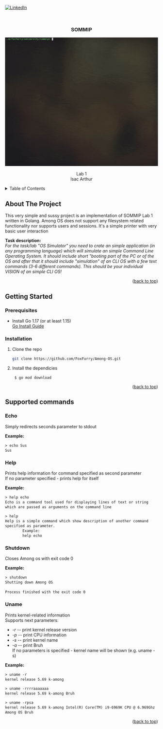 <div id="top"></div>

[![LinkedIn][linkedin-shield]][linkedin-url]


<!-- PROJECT LOGO -->
<br />
<div align="center">

  <h3 align="center">
    SOMMIP
  </h3>

  <a href="https://github.com/FoxFurry/Among-OS">
    <img src="_assets/amongos.gif" alt="Logo">
  </a>

  <p align="center">
    Lab 1
    <br>
    Isac Arthur
  </p>
</div>

<!-- TABLE OF CONTENTS -->
<details>
  <summary>Table of Contents</summary>
  <ol>
    <li>
      <a href="#about-the-project">About The Project</a>
    </li>
    <li>
      <a href="#getting-started">Getting Started</a>
      <ul>
        <li><a href="#prerequisites">Prerequisites</a></li>
        <li><a href="#installation">Installation</a></li>
      </ul>
    </li>
    <li><a href="#usage">Supported commands</a></li>

  </ol>
</details>


<!-- ABOUT THE PROJECT -->
## About The Project

This very simple and sussy project is an implementation of SOMMIP Lab 1 written in Golang. Among OS does not support any filesystem related functionality
nor supports users and sessions. It's a simple printer with very basic user interaction

**Task description:**  
_For the task/lab "OS Simulator" you need to crate an simple application (in any programming language) which will simulate an simple Command Line Operating System. It should include short "booting part of the PC or of the OS and after that it should include "simulation" of an CLI OS with a few text commands (3-6 different commands).
This should be your individual VISION of an simple CLI OS!_

<p align="right">(<a href="#top">back to top</a>)</p>

<!-- GETTING STARTED -->
## Getting Started

### Prerequisites

* Install Go 1.17 (or at least 1.15)  
  [Go Install Guide](https://golang.org/doc/install)

### Installation

1. Clone the repo
   ```sh
   git clone https://github.com/FoxFurry/Among-OS.git
   ```
2. Install the dependicies
   ```shell
    $ go mod download
    ```

<p align="right">(<a href="#top">back to top</a>)</p>

<!-- USAGE EXAMPLES -->
## Supported commands

### Echo

Simply redirects seconds parameter to stdout

**Example:** 
```shell
> echo Sus
Sus
```

### Help

Prints help information for command specified as second parameter  
If no parameter specified - prints help for itself

**Example:**
```shell
> help echo
Echo is a command tool used for displaying lines of text or string which are passed as arguments on the command line
```
```shell
> help
Help is a simple command which show description of another command specified as parameter.
        Example:
        help echo

```

### Shutdown

Closes Among os with exit code 0 

**Example:**
```shell
> shutdown
Shutting down Among OS

Process finished with the exit code 0

```

### Uname

Prints kernel-related information  
Supports next parameters:
- _-r_ -- print kernel release version
- _-p_ -- print CPU information
- _-s_ -- print kernel name
- _-a_ -- print Bruh  
If no parameters is specified - kernel name will be shown (e.g. uname -s)

**Example:**
```shell
> uname -r
kernel release 5.69 k-among 
```
```shell
> uname -rrrraaaaaaa
kernel release 5.69 k-among Bruh 
```
```shell
> uname -rpsa
kernel release 5.69 k-among Intel(R) Core(TM) i9-6969K CPU @ 6.969Ghz Among OS Bruh 
```

<p align="right">(<a href="#top">back to top</a>)</p>


[linkedin-shield]: https://img.shields.io/badge/-LinkedIn-black.svg?style=for-the-badge&logo=linkedin&colorB=555
[linkedin-url]: https://linkedin.com/in/arthur-isac-412a6519b/
